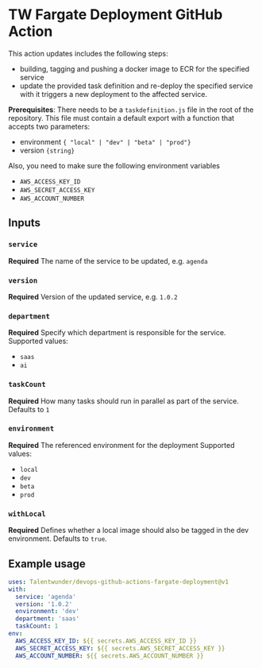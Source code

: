 # TW Fargate Deployment GitHub Action 

This action updates includes the following steps:
- building, tagging and pushing a docker image to ECR for the specified service
- update the provided task definition and re-deploy the specified service with it
triggers a new deployment to the affected service.

**Prerequisites**: There needs to be a `taskdefinition.js` file in the root of the repository.
This file must contain a default export with a function that accepts two parameters:
- environment `{ "local" | "dev" | "beta" | "prod"}`
- version `{string}`
    
Also, you need to make sure the following environment variables
- `AWS_ACCESS_KEY_ID`
- `AWS_SECRET_ACCESS_KEY`
- `AWS_ACCOUNT_NUMBER`

## Inputs

### `service`

**Required** The name of the service to be updated, e.g. `agenda`

### `version`

**Required** Version of the updated service, e.g. `1.0.2`

### `department`

**Required** Specify which department is responsible for the service.
Supported values:
 - `saas`
 - `ai`

### `taskCount`

**Required** How many tasks should run in parallel as part of the service.
Defaults to `1`

### `environment`

**Required** The referenced environment for the deployment
Supported values:
 - `local`
 - `dev`
 - `beta`
 - `prod`
 
 ### `withLocal`
 
 **Required** Defines whether a local image should also be tagged in the dev environment. Defaults to `true`.

## Example usage

```yaml
uses: Talentwunder/devops-github-actions-fargate-deployment@v1
with:
  service: 'agenda'
  version: '1.0.2'
  environment: 'dev'
  department: 'saas'
  taskCount: 1
env:
  AWS_ACCESS_KEY_ID: ${{ secrets.AWS_ACCESS_KEY_ID }}
  AWS_SECRET_ACCESS_KEY: ${{ secrets.AWS_SECRET_ACCESS_KEY }}
  AWS_ACCOUNT_NUMBER: ${{ secrets.AWS_ACCOUNT_NUMBER }}
```


